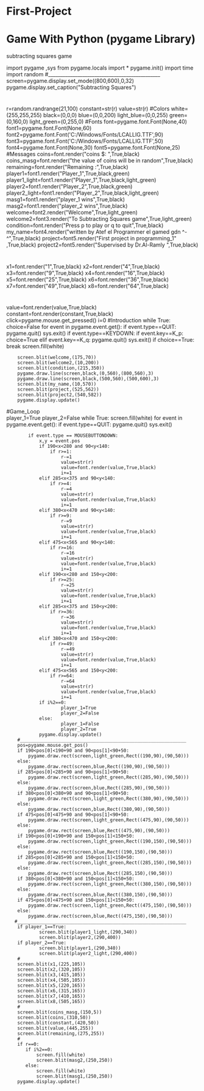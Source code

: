 # First-Project
# Game With Python (pygame Library)
subtracting squares game

import pygame ,sys
from pygame.locals import *
pygame.init()
import time
import random
#______________________________________________
screen=pygame.display.set_mode((800,600),0,32)
pygame.display.set_caption("Subtracting Squares")
#
r=random.randrange(21,100)
constant=str(r)
value=str(r)
#Colors
white=(255,255,255)
black=(0,0,0)
blue=(0,0,200)
light_blue=(0,0,255)
green=(0,160,0)
light_green=(0,255,0)
#Fonts
font=pygame.font.Font(None,40)
font1=pygame.font.Font(None,60)
font2=pygame.font.Font('C:/Windows/Fonts/LCALLIG.TTF',90)
font3=pygame.font.Font('C:/Windows/Fonts/LCALLIG.TTF',50)
font4=pygame.font.Font(None,30)
font5=pygame.font.Font(None,25)
#Messages
coins=font.render("coins $: ",True,black)
coins_masg=font.render("the value of coins will be in random",True,black)
remaining=font.render("Remaining :",True,black)
player1=font1.render("Player_1",True,black,green)
player1_light=font1.render("Player_1",True,black,light_green)
player2=font1.render("Player_2",True,black,green)
player2_light=font1.render("Player_2",True,black,light_green)
masg1=font1.render("player_1 wins",True,black)
masg2=font1.render("player_2 wins",True,black)
welcome=font2.render("Welcome",True,light_green)
welcome2=font3.render("To Subtracting Squares game",True,light_green)
condition=font.render("Press p to play or q to quit",True,black)
my_name=font4.render("written by Atef el Programmer el gamed gdn ^-^",True,black)
project=font5.render("First project in programming_1" ,True,black)
project2=font5.render("Supervised by Dr.Al-Ramly ",True,black)
#
x1=font.render("1",True,black)
x2=font.render("4",True,black)
x3=font.render("9",True,black)
x4=font.render("16",True,black)
x5=font.render("25",True,black)
x6=font.render("36",True,black)
x7=font.render("49",True,black)
x8=font.render("64",True,black)
#
value=font.render(value,True,black)
constant=font.render(constant,True,black)
click=pygame.mouse.get_pressed()
i=0
#Introduction
while True:
        choice=False
        for event in pygame.event.get():
                if event.type==QUIT:
                        pygame.quit()
                        sys.exit()
                if event.type==KEYDOWN:
                        if event.key==K_p:
                                choice=True
                        elif event.key==K_q:
                                pygame.quit()
                                sys.exit()
        if choice==True:
                break
        screen.fill(white)
        
        screen.blit(welcome,(175,70))
        screen.blit(welcome2,(10,200))
        screen.blit(condition,(215,350))
        pygame.draw.line(screen,black,(0,560),(800,560),3)
        pygame.draw.line(screen,black,(500,560),(500,600),3)
        screen.blit(my_name,(10,570))
        screen.blit(project,(525,562))
        screen.blit(project2,(540,582))
        pygame.display.update()
#Game_Loop         
player_1=True
player_2=False
while True:
        screen.fill(white)
        for event in pygame.event.get():
            if event.type==QUIT:
                pygame.quit()
                sys.exit()
            
            if event.type == MOUSEBUTTONDOWN:
                x,y = event.pos
                if 190<x<280 and 90<y<140:
                    if r>=1:
                        r-=1
                        value=str(r)
                        value=font.render(value,True,black)
                        i+=1
                elif 285<x<375 and 90<y<140:
                    if r>=4:
                        r-=4
                        value=str(r)
                        value=font.render(value,True,black)
                        i+=1
                elif 380<x<470 and 90<y<140:
                    if r>=9:
                        r-=9
                        value=str(r)
                        value=font.render(value,True,black)
                        i+=1
                elif 475<x<565 and 90<y<140:
                    if r>=16:
                        r-=16
                        value=str(r)
                        value=font.render(value,True,black)
                        i+=1
                elif 190<x<280 and 150<y<200:
                    if r>=25:
                        r-=25
                        value=str(r)
                        value=font.render(value,True,black)
                        i+=1
                elif 285<x<375 and 150<y<200:
                    if r>=36:
                        r-=36
                        value=str(r)
                        value=font.render(value,True,black)
                        i+=1
                elif 380<x<470 and 150<y<200:
                    if r>=49:
                        r-=49
                        value=str(r)
                        value=font.render(value,True,black)
                        i+=1
                elif 475<x<565 and 150<y<200:
                    if r>=64:
                        r-=64
                        value=str(r)
                        value=font.render(value,True,black)
                        i+=1
                if i%2==0:
                        player_1=True
                        player_2=False
                else:
                        player_1=False
                        player_2=True
                pygame.display.update()
        #_____________________________________________________________
        pos=pygame.mouse.get_pos()
        if 190<pos[0]<190+90 and 90<pos[1]<90+50:
            pygame.draw.rect(screen,light_green,Rect((190,90),(90,50)))
        else:
            pygame.draw.rect(screen,blue,Rect((190,90),(90,50)))
        if 285<pos[0]<285+90 and 90<pos[1]<90+50:
            pygame.draw.rect(screen,light_green,Rect((285,90),(90,50)))
        else:
            pygame.draw.rect(screen,blue,Rect((285,90),(90,50)))
        if 380<pos[0]<380+90 and 90<pos[1]<90+50:
            pygame.draw.rect(screen,light_green,Rect((380,90),(90,50)))
        else:
            pygame.draw.rect(screen,blue,Rect((380,90),(90,50)))
        if 475<pos[0]<475+90 and 90<pos[1]<90+50:
            pygame.draw.rect(screen,light_green,Rect((475,90),(90,50)))
        else:
            pygame.draw.rect(screen,blue,Rect((475,90),(90,50)))
        if 190<pos[0]<190+90 and 150<pos[1]<150+50:
            pygame.draw.rect(screen,light_green,Rect((190,150),(90,50)))
        else:
            pygame.draw.rect(screen,blue,Rect((190,150),(90,50)))
        if 285<pos[0]<285+90 and 150<pos[1]<150+50:
            pygame.draw.rect(screen,light_green,Rect((285,150),(90,50)))
        else:
            pygame.draw.rect(screen,blue,Rect((285,150),(90,50)))
        if 380<pos[0]<380+90 and 150<pos[1]<150+50:
            pygame.draw.rect(screen,light_green,Rect((380,150),(90,50)))
        else:
            pygame.draw.rect(screen,blue,Rect((380,150),(90,50)))
        if 475<pos[0]<475+90 and 150<pos[1]<150+50:
            pygame.draw.rect(screen,light_green,Rect((475,150),(90,50)))
        else:
            pygame.draw.rect(screen,blue,Rect((475,150),(90,50)))
       #______________________________________________________________
        if player_1==True:
                screen.blit(player1_light,(290,340))
                screen.blit(player2,(290,400))
        if player_2==True:
                screen.blit(player1,(290,340))
                screen.blit(player2_light,(290,400))
        #
        screen.blit(x1,(225,105))
        screen.blit(x2,(320,105))
        screen.blit(x3,(415,105))
        screen.blit(x4,(505,105))
        screen.blit(x5,(220,165))
        screen.blit(x6,(315,165))
        screen.blit(x7,(410,165))
        screen.blit(x8,(505,165))
        #
        screen.blit(coins_masg,(150,5))
        screen.blit(coins,(310,50))
        screen.blit(constant,(420,50))
        screen.blit(value,(445,255))
        screen.blit(remaining,(275,255))
        #
        if r==0:
           if i%2==0:
               screen.fill(white)
               screen.blit(masg2,(250,250))
           else:
               screen.fill(white)
               screen.blit(masg1,(250,250))
        pygame.display.update()
        


    
